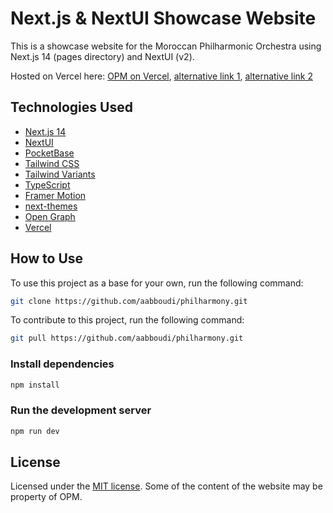 # Next.js & NextUI Showcase Website

This is a showcase website for the Moroccan Philharmonic Orchestra using Next.js 14 (pages directory) and NextUI (v2).

Hosted on Vercel here: [OPM on Vercel](https://opm-project-abboudi.vercel.app/), [alternative link 1](https://opm-abdellah-abboudi.vercel.app/), [alternative link 2](https://opm-git-master-abdellah-abboudi.vercel.app/)

## Technologies Used

- [Next.js 14](https://nextjs.org/docs/getting-started)
- [NextUI](https://nextui.org)
- [PocketBase](https://pocketbase.io/)
- [Tailwind CSS](https://tailwindcss.com)
- [Tailwind Variants](https://tailwind-variants.org)
- [TypeScript](https://www.typescriptlang.org)
- [Framer Motion](https://www.framer.com/motion)
- [next-themes](https://github.com/pacocoursey/next-themes)
- [Open Graph](https://ogp.me/)
- [Vercel](https://vercel.com/)

## How to Use

To use this project as a base for your own, run the following command:

```bash
git clone https://github.com/aabboudi/philharmony.git
```

To contribute to this project, run the following command:

```bash
git pull https://github.com/aabboudi/philharmony.git
```

### Install dependencies

```bash
npm install
```

### Run the development server

```bash
npm run dev
```

## License

Licensed under the [MIT license](https://github.com/aabboudi/philharmony/blob/master/LICENSE). Some of the content of the website may be property of OPM.